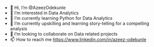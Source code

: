 - 👋 Hi, I’m @AzeezOdekunle
- 👀 I’m interested in Data Analytics
- 🌱 I’m currently learning Python for Data Analytics
- 🌱 I’m currently upskilling and learning story-telling for a compelling analysis
- 💞️ I’m looking to collaborate on Data related projects 
- 📫 How to reach me https://www.linkedin.com/in/azeez-odekunle

<!---
AzeezOdekunle/AzeezOdekunle is a ✨ special ✨ repository because its `README.md` (this file) appears on your GitHub profile.
You can click the Preview link to take a look at your changes.
--->
